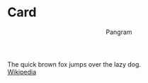 # Card

<div class="sample-container">
  <div class="o-columns">
    <div class="column is-half">
      <div class="c-card">
        <header class="card-header">Pangram</header>
        <div class="card-body">The quick brown fox jumps over the lazy dog.</div>
        <footer class="card-footer"><a href="https://ja.wikipedia.org/wiki/The_quick_brown_fox_jumps_over_the_lazy_dog">Wikipedia</a></footer>
      </div>
    </div>
  </div>
</div>
